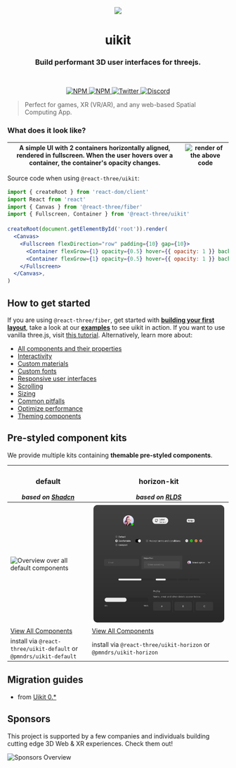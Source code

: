 <p align="center">
  <img src="./docs/getting-started/logo.svg" width="100" />
</p>

<h1 align="center">uikit</h1>
<h3 align="center">Build performant 3D user interfaces for threejs.</h3>
<br/>

<p align="center">
  <a href="https://npmjs.com/package/@react-three/uikit" target="_blank">
    <img src="https://img.shields.io/npm/v/@react-three/uikit?style=flat&colorA=000000&colorB=000000" alt="NPM" />
  </a>
  <a href="https://npmjs.com/package/@react-three/uikit" target="_blank">
    <img src="https://img.shields.io/npm/dt/@react-three/uikit.svg?style=flat&colorA=000000&colorB=000000" alt="NPM" />
  </a>
  <a href="https://twitter.com/pmndrs" target="_blank">
    <img src="https://img.shields.io/twitter/follow/pmndrs?label=%40pmndrs&style=flat&colorA=000000&colorB=000000&logo=twitter&logoColor=000000" alt="Twitter" />
  </a>
  <a href="https://discord.gg/ZZjjNvJ" target="_blank">
    <img src="https://img.shields.io/discord/740090768164651008?style=flat&colorA=000000&colorB=000000&label=discord&logo=discord&logoColor=000000" alt="Discord" />
  </a>
</p>

> Perfect for games, XR (VR/AR), and any web-based Spatial Computing App.

### What does it look like?

| A simple UI with 2 containers horizontally aligned, rendered in fullscreen. When the user hovers over a container, the container's opacity changes. | ![render of the above code](./docs/getting-started/basic-example.gif) |
| --------------------------------------------------------------------------------------------------------------------------------------------------- | --------------------------------------------------------------------- |

Source code when using `@react-three/uikit`:

```jsx
import { createRoot } from 'react-dom/client'
import React from 'react'
import { Canvas } from '@react-three/fiber'
import { Fullscreen, Container } from '@react-three/uikit'

createRoot(document.getElementById('root')).render(
  <Canvas>
    <Fullscreen flexDirection="row" padding={10} gap={10}>
      <Container flexGrow={1} opacity={0.5} hover={{ opacity: 1 }} backgroundColor="red" />
      <Container flexGrow={1} opacity={0.5} hover={{ opacity: 1 }} backgroundColor="blue" />
    </Fullscreen>
  </Canvas>,
)
```

## How to get started

If you are using `@react-three/fiber`, get started with **[building your first layout](https://docs.pmnd.rs/uikit/getting-started/first-layout)**, take a look at our **[examples](https://docs.pmnd.rs/uikit/getting-started/examples)** to see uikit in action. If you want to use vanilla three.js, visit [this tutorial](https://pmndrs.github.io/uikit/docs/getting-started/vanilla). Alternatively, learn more about:

- [All components and their properties](https://docs.pmnd.rs/uikit/getting-started/components-and-properties)
- [Interactivity](https://docs.pmnd.rs/uikit/tutorials/interactivity)
- [Custom materials](https://docs.pmnd.rs/uikit/tutorials/custom-materials)
- [Custom fonts](https://docs.pmnd.rs/uikit/tutorials/custom-fonts)
- [Responsive user interfaces](https://docs.pmnd.rs/uikit/tutorials/responsive)
- [Scrolling](https://docs.pmnd.rs/uikit/tutorials/scroll)
- [Sizing](https://docs.pmnd.rs/uikit/tutorials/sizing)
- [Common pitfalls](https://docs.pmnd.rs/uikit/advanced/pitfalls)
- [Optimize performance](https://docs.pmnd.rs/uikit/advanced/performance)
- [Theming components](https://docs.pmnd.rs/uikit/advanced/theming)

## Pre-styled component kits

We provide multiple kits containing **themable pre-styled components**.

| <h3>default</h3> _based on [Shadcn](https://github.com/shadcn-ui/ui)_                | <h3>horizon-kit</h3> _based on [RLDS](https://www.figma.com/de-de/community/file/1509641173090552632/meta-horizon-os-ui-set)_ |
| ------------------------------------------------------------------------------------ | ----------------------------------------------------------------------------------------------------------------------------- |
| ![Overview over all default components](./docs/getting-started/default-overview.jpg) | ![Overview over all horizon components](./docs/getting-started/horizon-overview.png)                                          |
| [View All Components](https://docs.pmnd.rs/uikit/default-kit/accordion)              | [View All Components](https://docs.pmnd.rs/uikit/horizon-kit/avatar)                                                          |
| install via `@react-three/uikit-default` or `@pmndrs/uikit-default`                  | install via `@react-three/uikit-horizon` or `@pmndrs/uikit-horizon`                                                           |

## Migration guides

- from [Uikit 0.\*](https://pmndrs.github.io/uikit/docs/migration/from-version-0)

## Sponsors

This project is supported by a few companies and individuals building cutting edge 3D Web & XR experiences. Check them out!

![Sponsors Overview](https://bbohlender.github.io/sponsors/screenshot.png)
